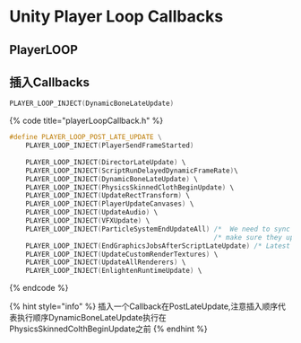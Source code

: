 # Unity Player Loop Callbacks

## PlayerLOOP

## 插入Callbacks

```cpp
PLAYER_LOOP_INJECT(DynamicBoneLateUpdate)
```

{% code title="playerLoopCallback.h" %}
```cpp
#define PLAYER_LOOP_POST_LATE_UPDATE \
    PLAYER_LOOP_INJECT(PlayerSendFrameStarted) 
                                               
    PLAYER_LOOP_INJECT(DirectorLateUpdate) \
    PLAYER_LOOP_INJECT(ScriptRunDelayedDynamicFrameRate)\
    PLAYER_LOOP_INJECT(DynamicBoneLateUpdate) \
    PLAYER_LOOP_INJECT(PhysicsSkinnedClothBeginUpdate) \
    PLAYER_LOOP_INJECT(UpdateRectTransform) \
    PLAYER_LOOP_INJECT(PlayerUpdateCanvases) \
    PLAYER_LOOP_INJECT(UpdateAudio) \
    PLAYER_LOOP_INJECT(VFXUpdate) \
    PLAYER_LOOP_INJECT(ParticleSystemEndUpdateAll) /*  We need to sync particle systems here to */ \
                                                   /* make sure they update their renderers properly */ \
    PLAYER_LOOP_INJECT(EndGraphicsJobsAfterScriptLateUpdate) /* Latest possible time to end graphics jobs of the previous frame. Must run before any graphics callbacks. */ \
    PLAYER_LOOP_INJECT(UpdateCustomRenderTextures) \
    PLAYER_LOOP_INJECT(UpdateAllRenderers) \
    PLAYER_LOOP_INJECT(EnlightenRuntimeUpdate) \
```
{% endcode %}

{% hint style="info" %}
插入一个Callback在PostLateUpdate,注意插入顺序代表执行顺序DynamicBoneLateUpdate执行在PhysicsSkinnedColthBeginUpdate之前
{% endhint %}



